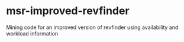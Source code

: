 # msr-improved-revfinder
Mining code for an improved version of revfinder using availability and workload information
